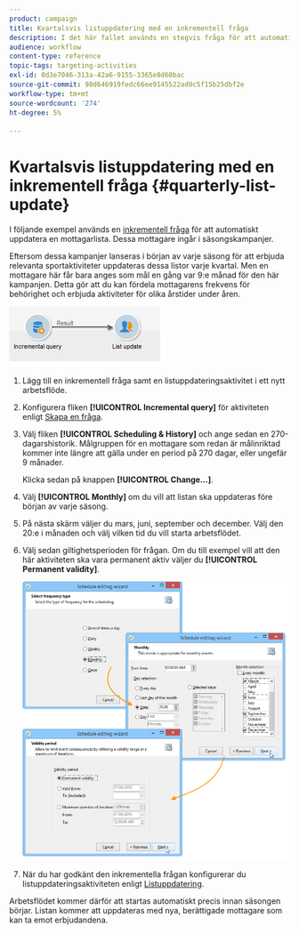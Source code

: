 ```yaml
---
product: campaign
title: Kvartalsvis listuppdatering med en inkrementell fråga
description: I det här fallet används en stegvis fråga för att automatiskt uppdatera en mottagarlista.
audience: workflow
content-type: reference
topic-tags: targeting-activities
exl-id: 0d3e7046-313a-42a6-9155-3365e8d60bac
source-git-commit: 98d646919fedc66ee9145522ad0c5f15b25dbf2e
workflow-type: tm+mt
source-wordcount: '274'
ht-degree: 5%

---
```


# Kvartalsvis listuppdatering med en inkrementell fråga {#quarterly-list-update}

I följande exempel används en [inkrementell fråga](../../workflow/using/incremental-query.md) för att automatiskt uppdatera en mottagarlista. Dessa mottagare ingår i säsongskampanjer.

Eftersom dessa kampanjer lanseras i början av varje säsong för att erbjuda relevanta sportaktiviteter uppdateras dessa listor varje kvartal. Men en mottagare här får bara anges som mål en gång var 9:e månad för den här kampanjen. Detta gör att du kan fördela mottagarens frekvens för behörighet och erbjuda aktiviteter för olika årstider under åren.

![](assets/incremental_query_example.png)

1. Lägg till en inkrementell fråga samt en listuppdateringsaktivitet i ett nytt arbetsflöde.
1. Konfigurera fliken **[!UICONTROL Incremental query]** för aktiviteten enligt [Skapa en fråga](../../workflow/using/query.md#creating-a-query).
1. Välj fliken **[!UICONTROL Scheduling & History]** och ange sedan en 270-dagarshistorik. Målgruppen för en mottagare som redan är målinriktad kommer inte längre att gälla under en period på 270 dagar, eller ungefär 9 månader.

   Klicka sedan på knappen **[!UICONTROL Change...]**.

1. Välj **[!UICONTROL Monthly]** om du vill att listan ska uppdateras före början av varje säsong.
1. På nästa skärm väljer du mars, juni, september och december. Välj den 20:e i månaden och välj vilken tid du vill starta arbetsflödet.
1. Välj sedan giltighetsperioden för frågan. Om du till exempel vill att den här aktiviteten ska vara permanent aktiv väljer du **[!UICONTROL Permanent validity]**.

   ![](assets/incremental_query_example_2.png)

1. När du har godkänt den inkrementella frågan konfigurerar du listuppdateringsaktiviteten enligt [Listuppdatering](../../workflow/using/list-update.md).

Arbetsflödet kommer därför att startas automatiskt precis innan säsongen börjar. Listan kommer att uppdateras med nya, berättigade mottagare som kan ta emot erbjudandena.
